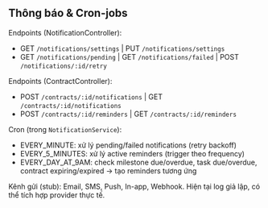 ## Thông báo & Cron-jobs

Endpoints (NotificationController):
- GET `/notifications/settings` | PUT `/notifications/settings`
- GET `/notifications/pending` | GET `/notifications/failed` | POST `/notifications/:id/retry`

Endpoints (ContractController):
- POST `/contracts/:id/notifications` | GET `/contracts/:id/notifications`
- POST `/contracts/:id/reminders` | GET `/contracts/:id/reminders`

Cron (trong `NotificationService`):
- EVERY_MINUTE: xử lý pending/failed notifications (retry backoff)
- EVERY_5_MINUTES: xử lý active reminders (trigger theo frequency)
- EVERY_DAY_AT_9AM: check milestone due/overdue, task due/overdue, contract expiring/expired → tạo reminders tương ứng

Kênh gửi (stub): Email, SMS, Push, In-app, Webhook. Hiện tại log giả lập, có thể tích hợp provider thực tế.

